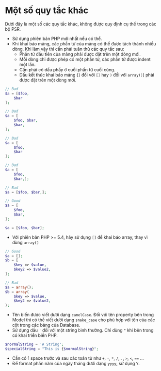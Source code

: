 Một số quy tắc khác
=====================

Dưới đây là một số các quy tắc khác, không được quy định cụ thể trong các bộ PSR.

- Sử dụng phiên bản PHP mới nhất nếu có thể.
- Khi khai báo mảng, các phần tử của mảng có thể được tách thành nhiều dòng. Khi làm vậy thì cần phải tuân thủ các quy tắc sau:
  - Phần từ đầu tiên của mảng phải được đặt trên một dòng mới.
  - Mỗi dòng chỉ được phép có một phần tử, các phần tử được indent một lần.
  - Cần phải có dấu phẩy ở cuối phần tử cuối cùng.
  - Dấu kết thúc khai báo mảng (`]` đối với `[]` hay `)` đối với `array()`) phải được đặt trên một dòng mới.

```php
// Bad
$a = [$foo,
    $bar
];

// Bad
$a = [
    $foo, $bar,
    $baz,
];

// Bad
$a = [
    $foo,
    $bar
];

// Bad
$a = [
    $foo,
    $bar,];

// Bad
$a = [$foo, $bar,];

// Good
$a = [
    $foo,
    $bar,
];

$a = [$foo, $bar];
```

- Với phiên bản PHP >= 5.4, hãy sử dụng `[]` để khai báo array, thay vì dùng `array()`
```php
// Good
$a = [];
$b = [
    $key => $value,
    $key2 => $value2,
];

// Bad
$a = array();
$b = array(
    $key => $value,
    $key2 => $value2,
);
```

- Tên biến được viết dưới dạng `camelCase`. Đối với tên property bên trong Model thì
có thể viết dưới dạng `snake_case` cho phù hợp với tên của các cột trong các bảng của Database.
- Sử dụng dấu `'` đối với một string bình thường. Chỉ dùng `"` khi bên trong có khai triển biến PHP.
```php
$normalString = 'A String';
$specialString = "This is {$normalString}";
```
- Cần có 1 space trước và sau các toán tử như `+`, `-`, `*`, `/`, `.`, `>`, `<`, `==` ...
- Để format phần năm của ngày tháng dưới dạng `yyyy`, sử dụng `Y`.
